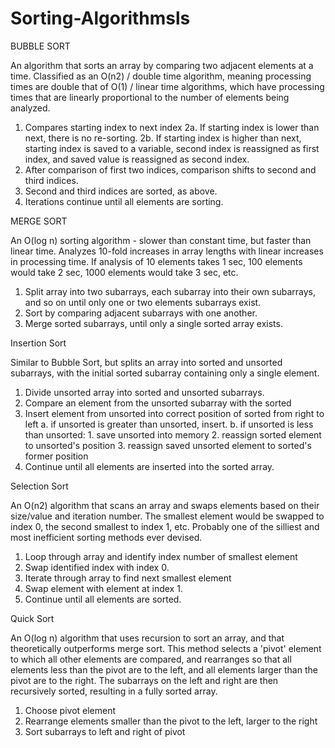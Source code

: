 # Sorting-Algorithmsls

BUBBLE SORT

An algorithm that sorts an array by comparing two adjacent elements at a time.  Classified as an O(n2) / double time algorithm, meaning processing times are double that of O(1) / linear time algorithms, which have processing times that are linearly proportional to the number of elements being analyzed.

  1.  Compares starting index to next index
  2a.  If starting index is lower than next, there is no re-sorting.
  2b.  If starting index is higher than next, starting index is saved to a variable, second index is reassigned as first index, and saved value is reassigned as second index.
  3.  After comparison of first two indices, comparison shifts to second and third indices.
  4.  Second and third indices are sorted, as above.
  5.  Iterations continue until all elements are sorting.


MERGE SORT

An O(log n) sorting algorithm - slower than constant time, but faster than linear time.  Analyzes 10-fold increases in array lengths with linear increases in processing time.  If analysis of 10 elements takes 1 sec, 100 elements would take 2 sec, 1000 elements would take 3 sec, etc.

  1.  Split array into two subarrays, each subarray into their own subarrays, and so on until only one or two elements subarrays exist.
  2.  Sort by comparing adjacent subarrays with one another.
  3.  Merge sorted subarrays, until only a single sorted array exists.


Insertion Sort

Similar to Bubble Sort, but splits an array into sorted and unsorted subarrays, with the initial sorted subarray containing only a single element.

  1.  Divide unsorted array into sorted and unsorted subarrays.
  2.  Compare an element from the unsorted subarray with the sorted
  3.  Insert element from unsorted into correct position of sorted from right to left
        a.  if unsorted is greater than unsorted, insert.
        b.  if unsorted is less than unsorted:
            1.  save unsorted into memory
            2.  reassign sorted element to unsorted's position
            3.  reassign saved unsorted element to sorted's former position
  4.  Continue until all elements are inserted into the sorted array.


Selection Sort

An O(n2) algorithm that scans an array and swaps elements based on their size/value and iteration number.  The smallest element would be swapped to index 0, the second smallest to index 1, etc.  Probably one of the silliest and most inefficient sorting methods ever devised.

  1.  Loop through array and identify index number of smallest element
  2.  Swap identified index with index 0.
  3.  Iterate through array to find next smallest element
  4.  Swap element with element at index 1.
  5.  Continue until all elements are sorted.


Quick Sort

An O(log n) algorithm that uses recursion to sort an array, and that theoretically outperforms merge sort.  This method selects a 'pivot' element to which all other elements are compared, and rearranges so that all elements less than the pivot are to the left, and all elements larger than the pivot are to the right.  The subarrays on the left and right are then recursively sorted, resulting in a fully sorted array.

  1.  Choose pivot element
  2.  Rearrange elements smaller than the pivot to the left, larger to the right
  3.  Sort subarrays to left and right of pivot
